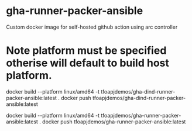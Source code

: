 # gha-runner-packer-ansible
Custom docker image for self-hosted github action using arc controller



# Note platform must be specified otherise will default to build host platform.
docker build --platform linux/amd64 -t tfoapjdemos/gha-dind-runner-packer-ansible:latest .
docker push tfoapjdemos/gha-dind-runner-packer-ansible:latest


docker build --platform linux/amd64 -t tfoapjdemos/gha-runner-packer-ansible:latest .
docker push tfoapjdemos/gha-runner-packer-ansible:latest